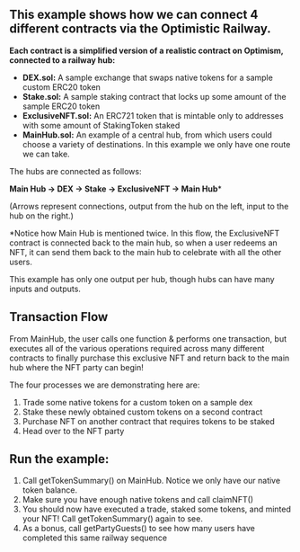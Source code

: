 ## This example shows how we can connect 4 different contracts via the Optimistic Railway.

**Each contract is a simplified version of a realistic contract on Optimism, connected to a railway hub:**

- **DEX.sol:** A sample exchange that swaps native tokens for a sample custom ERC20 token
- **Stake.sol:** A sample staking contract that locks up some amount of the sample ERC20 token
- **ExclusiveNFT.sol:** An ERC721 token that is mintable only to addresses with some amount of StakingToken staked
- **MainHub.sol:** An example of a central hub, from which users could choose a variety of destinations. In this example we only have one route we can take.

The hubs are connected as follows:

**Main Hub -> DEX -> Stake -> ExclusiveNFT -> Main Hub**\*

(Arrows represent connections, output from the hub on the left, input to the hub on the right.)

\*Notice how Main Hub is mentioned twice. In this flow, the ExclusiveNFT contract is connected back to the main hub, so when a user redeems an NFT, it can send them back to the main hub to celebrate with all the other users.

This example has only one output per hub, though hubs can have many inputs and outputs.

## Transaction Flow

From MainHub, the user calls one function & performs one transaction, but executes all of the various operations required across many different contracts to finally purchase this exclusive NFT and return back to the main hub where the NFT party can begin!

The four processes we are demonstrating here are:

1. Trade some native tokens for a custom token on a sample dex
2. Stake these newly obtained custom tokens on a second contract
3. Purchase NFT on another contract that requires tokens to be staked
4. Head over to the NFT party

## Run the example:

1. Call getTokenSummary() on MainHub. Notice we only have our native token balance.
2. Make sure you have enough native tokens and call claimNFT()
3. You should now have executed a trade, staked some tokens, and minted your NFT! Call getTokenSummary() again to see.
4. As a bonus, call getPartyGuests() to see how many users have completed this same railway sequence

